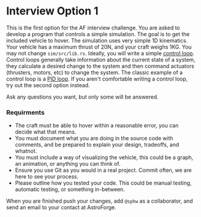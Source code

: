 # Interview Option 1

This is the first option for the AF interview challenge. You are asked to develop a program that controls a simple simulation. The goal is to get the included vehicle to hover. The simulation uses very simple 1D kinematics. Your vehicle has a maximum thrust of 20N, and your craft weighs 1KG. You may not change `sim/src/lib.rs`. Ideally, you will write a simple [control loop](https://en.wikipedia.org/wiki/Control_loop). Control loops generally take information about the current state of a system, they calculate a desired change to the system and then command actuators (thrusters, motors, etc) to change the system. The classic example of a control loop is a [PID loop](https://en.wikipedia.org/wiki/PID_controller). If you aren't comfortable writing a control loop, try out the second option instead.

Ask any questions you want, but only some will be answered. 

### Requirments
- The craft must be able to hover within a reasonable error, you can decide what that means.
- You must document what you are doing in the source code with comments, and be prepared to explain your design, tradeoffs, and whatnot.
- You must include a way of visualizing the vehicle, this could be a graph, an animation, or anything you can think of.
- Ensure you use Git as you would in a real project. Commit often, we are here to see your process.
- Please outline how you tested your code. This could be manual testing, automatic testing, or something in-between.

When you are finished push your changes, add `@sphw` as a collaborator, and send an email to your contact at AstroForge.
